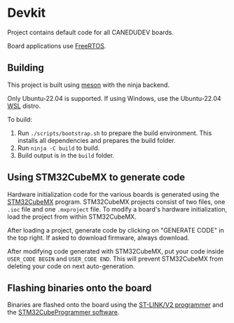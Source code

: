# Devkit

Project contains default code for all CANEDUDEV boards.

Board applications use [FreeRTOS](https://www.freertos.org/).

## Building

This project is built using [meson](https://mesonbuild.com/) with the ninja backend.

Only Ubuntu-22.04 is supported. If using Windows, use the Ubuntu-22.04 [WSL](https://learn.microsoft.com/en-us/windows/wsl/) distro.

To build:

1. Run `./scripts/bootstrap.sh` to prepare the build environment. This installs all dependencies and prepares the build folder.
2. Run `ninja -C build` to build.
3. Build output is in the `build` folder.

## Using STM32CubeMX to generate code

Hardware initialization code for the various boards is generated using the [STM32CubeMX](https://www.st.com/en/development-tools/stm32cubemx.html) program. STM32CubeMX projects consist of two files, one `.ioc` file and one `.mxproject` file. To modify a board's hardware initialization, load the project from within STM32CubeMX.

After loading a project, generate code by clicking on "GENERATE CODE" in the top right. If asked to download firmware, always download.

After modifying code generated with STM32CubeMX, put your code inside `USER_CODE BEGIN` and `USER_CODE END`. This will prevent STM32CubeMX from deleting your code on next auto-generation.

## Flashing binaries onto the board

Binaries are flashed onto the board using the [ST-LINK/V2 programmer](https://www.st.com/en/development-tools/st-link-v2.html) and the [STM32CubeProgrammer software](https://www.st.com/en/development-tools/stm32cubeprog.html).

